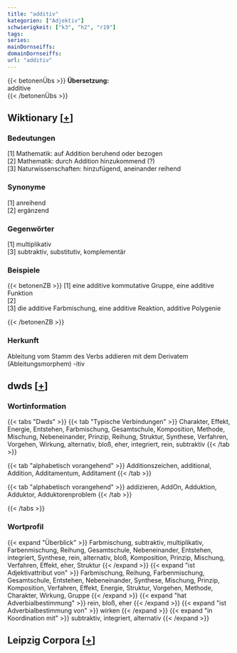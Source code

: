 ```yaml
---
title: "additiv"
kategorien: ["Adjektiv"]
schwierigkeit: ["k3", "h2", "r19"]
tags:
series:
mainDornseiffs:
domainDornseiffs:
url: "additiv"
---
```


{{< betonenÜbs >}}
**Übersetzung:**  
additive  
{{< /betonenÜbs >}}

## Wiktionary [[+](https://de.wiktionary.org/wiki/additiv)]

### Bedeutungen
[1] Mathematik: auf Addition beruhend oder bezogen  
[2] Mathematik: durch Addition hinzukommend (?)  
[3] Naturwissenschaften: hinzufügend, aneinander reihend  

### Synonyme
[1] anreihend  
[2] ergänzend  

### Gegenwörter
[1] multiplikativ  
[3] subtraktiv, substitutiv, komplementär  

### Beispiele
{{< betonenZB >}}
[1] eine additive kommutative Gruppe, eine additive Funktion  
[2]  
[3] die additive Farbmischung, eine additive Reaktion, additive Polygenie  

{{< /betonenZB >}}
### Herkunft
Ableitung vom Stamm des Verbs addieren mit dem Derivatem (Ableitungsmorphem) -itiv  



## dwds [[+](https://www.dwds.de/wb/additiv)]

### Wortinformation
{{< tabs "Dwds" >}}
{{< tab "Typische Verbindungen" >}}
Charakter, Effekt, Energie, Entstehen, Farbmischung, Gesamtschule, Komposition, Methode, Mischung, Nebeneinander, Prinzip, Reihung, Struktur, Synthese, Verfahren, Vorgehen, Wirkung, alternativ, bloß, eher, integriert, rein, subtraktiv
{{< /tab >}}

{{< tab "alphabetisch vorangehend" >}}
Additionszeichen, additional, Addition, Additamentum, Additament
{{< /tab >}}

{{< tab "alphabetisch vorangehend" >}}
addizieren, AddOn, Adduktion, Adduktor, Adduktorenproblem
{{< /tab >}}

{{< /tabs >}}

### Wortprofil
{{< expand "Überblick" >}} Farbmischung, subtraktiv, multiplikativ, Farbenmischung, Reihung, Gesamtschule, Nebeneinander, Entstehen, integriert, Synthese, rein, alternativ, bloß, Komposition, Prinzip, Mischung, Verfahren, Effekt, eher, Struktur {{< /expand >}}
{{< expand "ist Adjektivattribut von" >}} Farbmischung, Reihung, Farbenmischung, Gesamtschule, Entstehen, Nebeneinander, Synthese, Mischung, Prinzip, Komposition, Verfahren, Effekt, Energie, Struktur, Vorgehen, Methode, Charakter, Wirkung, Gruppe {{< /expand >}}
{{< expand "hat Adverbialbestimmung" >}} rein, bloß, eher {{< /expand >}}
{{< expand "ist Adverbialbestimmung von" >}} wirken {{< /expand >}}
{{< expand "in Koordination mit" >}} subtraktiv, integriert, alternativ {{< /expand >}}

## Leipzig Corpora [[+](https://corpora.uni-leipzig.de/en/res?word=additiv&corpusId=deu_newscrawl-public_2018)]

